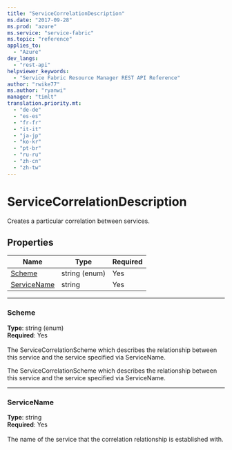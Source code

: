 ```yaml
---
title: "ServiceCorrelationDescription"
ms.date: "2017-09-28"
ms.prod: "azure"
ms.service: "service-fabric"
ms.topic: "reference"
applies_to: 
  - "Azure"
dev_langs: 
  - "rest-api"
helpviewer_keywords: 
  - "Service Fabric Resource Manager REST API Reference"
author: "rwike77"
ms.author: "ryanwi"
manager: "timlt"
translation.priority.mt: 
  - "de-de"
  - "es-es"
  - "fr-fr"
  - "it-it"
  - "ja-jp"
  - "ko-kr"
  - "pt-br"
  - "ru-ru"
  - "zh-cn"
  - "zh-tw"
---
```

# ServiceCorrelationDescription

Creates a particular correlation between services.

## Properties
| Name | Type | Required |
| --- | --- | --- |
| [Scheme](#scheme) | string (enum) | Yes |
| [ServiceName](#servicename) | string | Yes |

____
### Scheme
__Type__: string (enum) <br/>
__Required__: Yes<br/>
<br/>
The ServiceCorrelationScheme which describes the relationship between this service and the service specified via ServiceName.

The ServiceCorrelationScheme which describes the relationship between this service and the service specified via ServiceName.


____
### ServiceName
__Type__: string <br/>
__Required__: Yes<br/>
<br/>
The name of the service that the correlation relationship is established with.
